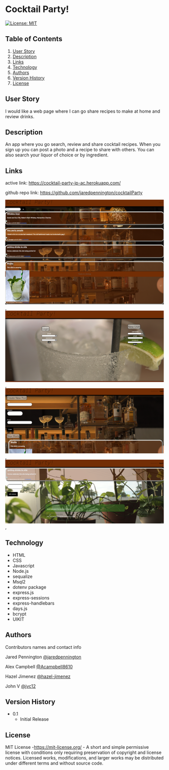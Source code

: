 # Cocktail Party!

[![License: MIT](https://img.shields.io/badge/License-MIT-success.svg)](https://mit-license.org/)

## Table of Contents
1. [User Story](#User)
2. [Description](#Description)
3. [Links](#Links)
4. [Technology](#Technology)
5. [Authors](#Authors)
6. [Version History](#Version)
7. [License](#License)



## User Story

I would like a web page where I can go share recipes to make at home and review drinks. ​


## Description

An app where you go search, review and share cocktail recipes. When you sign up you can post a photo and a recipe to share with others. You can also search your liquor of choice or by ingredient.​

## Links

active link: https://cocktail-party-jp-ac.herokuapp.com/

github repo link: https://github.com/jaredpennington/cocktailParty

![screenshot](./public/images/Cocktail%20Party%20(3).png),
![screenshot](./public/images/Cocktail%20Party%20(4).png),
![screenshot](./public/images/Cocktail%20Party%20(5).png),
![screenshot](./public/images/Cocktail%20Party%20(6).png),


## Technology
* HTML
* CSS
* Javascript
* Node.js
* sequalize
* Msql2
* dotenv package
* express.js
* express-sessions
* express-handlebars
* days.js
* bcrypt
* UIKIT

## Authors

Contributors names and contact info


Jared Pennington
[@jaredpennington](https://github.com/jaredpennington)

Alex Campbell
[@Acampbell8610](https://github.com/Acampbell8610)

Hazel Jimenez
[@hazel-jimenez](https://github.com/hazel-jimenez/)

John V
[@jvc12](https://github.com/jcv12)

## Version History

- 0.1
  - Initial Release

## License

MIT License -https://mit-license.org/ - A short and simple permissive license with conditions only requiring preservation of copyright and license notices. Licensed works, modifications, and larger works may be distributed under different terms and without source code.